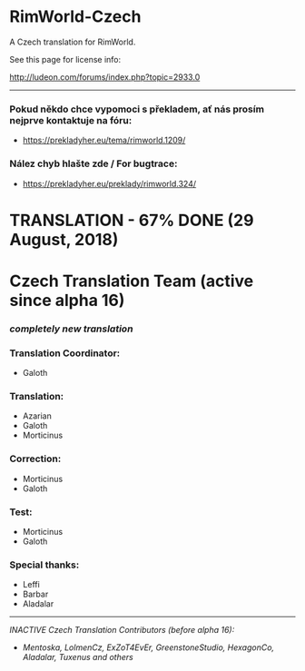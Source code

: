 # RimWorld-Czech

A Czech translation for RimWorld.

See this page for license info:

http://ludeon.com/forums/index.php?topic=2933.0


---

### Pokud někdo chce vypomoci s překladem, ať nás prosím nejprve kontaktuje na fóru:
- https://prekladyher.eu/tema/rimworld.1209/

### Nález chyb hlašte zde / For bugtrace: 
- https://prekladyher.eu/preklady/rimworld.324/

# TRANSLATION - 67% DONE (29 August, 2018)

# Czech Translation Team (active since alpha 16)
### *completely new translation*

### Translation Coordinator:
- Galoth

### Translation:
- Azarian
- Galoth
- Morticinus

### Correction:
- Morticinus
- Galoth

### Test:
- Morticinus
- Galoth

### Special thanks:
- Leffi
- Barbar
- Aladalar

---

*INACTIVE Czech Translation Contributors (before alpha 16):*
- *Mentoska, LolmenCz, ExZoT4EvEr, GreenstoneStudio, HexagonCo, Aladalar, Tuxenus and others*
